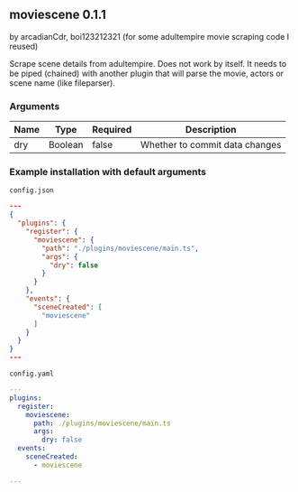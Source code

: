 ## moviescene 0.1.1

by arcadianCdr, boi123212321 (for some adultempire movie scraping code I reused)

Scrape scene details from adultempire. Does not work by itself. It needs to be piped (chained) with another plugin that will parse the movie, actors or scene name (like fileparser).

### Arguments

| Name | Type    | Required | Description                    |
| ---- | ------- | -------- | ------------------------------ |
| dry  | Boolean | false    | Whether to commit data changes |

### Example installation with default arguments

`config.json`
```json
---
{
  "plugins": {
    "register": {
      "moviescene": {
        "path": "./plugins/moviescene/main.ts",
        "args": {
          "dry": false
        }
      }
    },
    "events": {
      "sceneCreated": [
        "moviescene"
      ]
    }
  }
}
---
```

`config.yaml`
```yaml
---
plugins:
  register:
    moviescene:
      path: ./plugins/moviescene/main.ts
      args:
        dry: false
  events:
    sceneCreated:
      - moviescene

---
```
